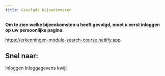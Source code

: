 ```yaml
---
title: Gevolgde bijeenkomsten
---
```


**Om te zien welke bijeenkomsten u heeft gevolgd, moet u eerst inloggen op uw persoonlijke pagina.**

<module-loader skeleton="=====N####N####N####NN====N---   ========N---   ========N---   ========N---   ===N---   ===N---   ========N---   ========N==NN--      -- -- ---     ----N--------------------------N--------------------------N--------------------------N">https://erkenningen-module-search-course.netlify.app</module-loader>

## Snel naar:

<link-container>
<link-button to="/mijn-bureau-erkenningen/inloggen">Inloggen</link-button>
<link-button to="/mijn-bureau-erkenningen/inloggegevens-kwijt">Inloggegevens kwijt</link-button>
</link-container>
